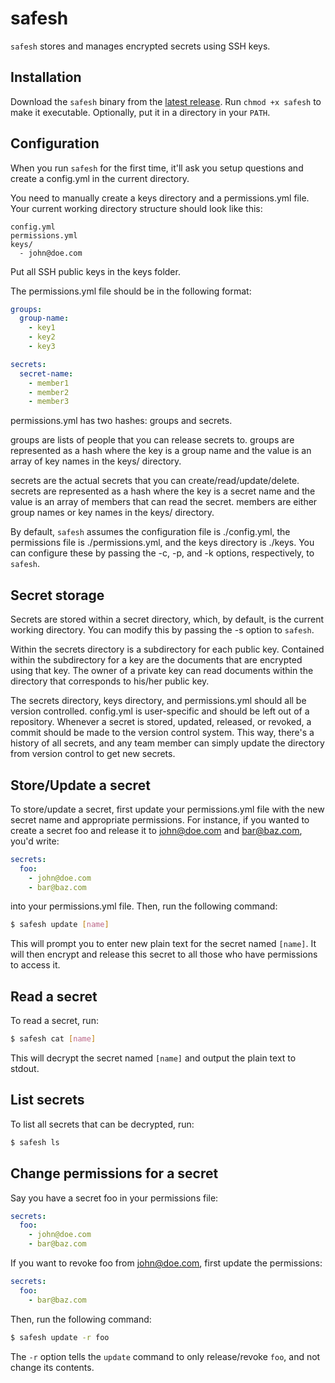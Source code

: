 # safesh
`safesh` stores and manages encrypted secrets using SSH keys.

## Installation
Download the `safesh` binary from the
[latest release](https://github.com/karthikv/safesh/releases/tag/v0.1.0). Run
`chmod +x safesh` to make it executable. Optionally, put it in a directory in
your `PATH`.

## Configuration
When you run `safesh` for the first time, it'll ask you setup questions and
create a config.yml in the current directory.

You need to manually create a keys directory and a permissions.yml file. Your
current working directory structure should look like this:

```
config.yml
permissions.yml
keys/
  - john@doe.com
```

Put all SSH public keys in the keys folder.

The permissions.yml file should be in the following format:

```yml
groups:
  group-name:
    - key1
    - key2
    - key3

secrets:
  secret-name:
    - member1
    - member2
    - member3
```

permissions.yml has two hashes: groups and secrets.

groups are lists of people that you can release secrets to. groups are
represented as a hash where the key is a group name and the value is an array
of key names in the keys/ directory.

secrets are the actual secrets that you can create/read/update/delete. secrets
are represented as a hash where the key is a secret name and the value is an
array of members that can read the secret. members are either group names or
key names in the keys/ directory.

By default, `safesh` assumes the configuration file is ./config.yml, the
permissions file is ./permissions.yml, and the keys directory is ./keys. You
can configure these by passing the -c, -p, and -k options, respectively, to
`safesh`.


## Secret storage
Secrets are stored within a secret directory, which, by default, is the current
working directory. You can modify this by passing the -s option to `safesh`.

Within the secrets directory is a subdirectory for each public key. Contained
within the subdirectory for a key are the documents that are encrypted using
that key. The owner of a private key can read documents within the directory
that corresponds to his/her public key.

The secrets directory, keys directory, and permissions.yml should all be
version controlled. config.yml is user-specific and should be left out of
a repository. Whenever a secret is stored, updated, released, or revoked,
a commit should be made to the version control system. This way, there's
a history of all secrets, and any team member can simply update the directory
from version control to get new secrets.


## Store/Update a secret
To store/update a secret, first update your permissions.yml file with the new
secret name and appropriate permissions. For instance, if you wanted to create
a secret foo and release it to john@doe.com and bar@baz.com, you'd write:

```yml
secrets:
  foo:
    - john@doe.com
    - bar@baz.com
```

into your permissions.yml file. Then, run the following command:

```sh
$ safesh update [name]
```

This will prompt you to enter new plain text for the secret named `[name]`. It
will then encrypt and release this secret to all those who have permissions to
access it.


## Read a secret
To read a secret, run:

```sh
$ safesh cat [name]
```

This will decrypt the secret named `[name]` and output the plain text to stdout.


## List secrets
To list all secrets that can be decrypted, run:

```sh
$ safesh ls
```


## Change permissions for a secret
Say you have a secret foo in your permissions file:

```yml
secrets:
  foo:
    - john@doe.com
    - bar@baz.com
```

If you want to revoke foo from john@doe.com, first update the permissions:

```yml
secrets:
  foo:
    - bar@baz.com
```

Then, run the following command:

```sh
$ safesh update -r foo
```

The `-r` option tells the `update` command to only release/revoke `foo`,
and not change its contents.
